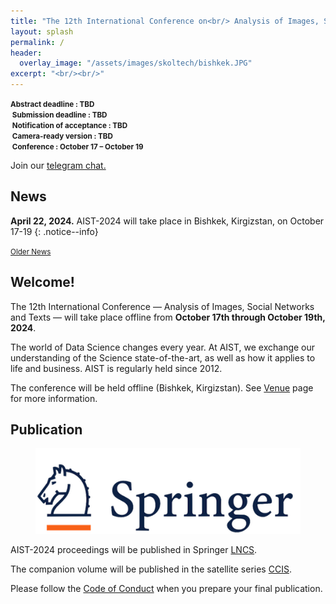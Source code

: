 ```yaml
---
title: "The 12th International Conference on<br/> Analysis of Images, Social Networks and Texts"
layout: splash
permalink: /
header:
  overlay_image: "/assets/images/skoltech/bishkek.JPG"
excerpt: "<br/><br/>"
---
```

<div class="text-center">
    <span style="font-weight: bold; font-size: smaller;">
    Abstract deadline : TBD<br/>&nbsp;Submission deadline : TBD <br/>&nbsp;Notification of acceptance : TBD<br/>&nbsp;Camera-ready version : TBD<br/>&nbsp;Conference : October 17 &ndash; October 19</span>
    <br/>  
</div>

Join our <a href="https://t.me/+RK3hR9_UClkoFHc2">telegram chat.</a>

<h2>News</h2>

**April 22, 2024.** AIST-2024 will take place in Bishkek, Kirgizstan, on October 17-19
{: .notice--info}

<div class="text-center">
    <a href="/archive/" style="font-size: smaller; font-decoration: italic;">Older News</a>
</div>

<h2>Welcome!</h2>

The 12th International Conference — Analysis of Images, Social Networks and Texts — will take place offline from <b>October 17th through October 19th, 2024</b>.

The world of Data Science changes every year. At AIST, we exchange our understanding of the Science state-of-the-art, as well as how it applies to life and business. AIST is regularly held since 2012.

The conference will be held offline (Bishkek, Kirgizstan). See [Venue](/venue/) page for more information. 

<h2>Publication</h2>

<figure>
  <a href="https://www.springer.com"><img src="/assets/images/springer.png"></a>
</figure>


AIST-2024 proceedings will be published in Springer <a href="https://www.springer.com/series/558">LNCS</a>.

The companion volume will be published in the satellite series [CCIS](https://www.springer.com/series/7899).

Please follow the [Code of Conduct](https://www.springernature.com/gp/authors/book-authors-code-of-conduct) when you prepare your final publication.


<!-- ВК9173 -->
